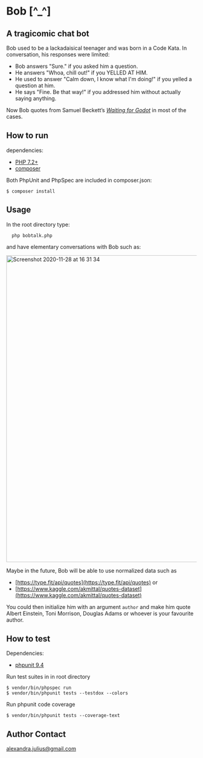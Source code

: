 # Bob [^_^]
## A tragicomic chat bot
Bob used to be a lackadaisical teenager and was born in a Code Kata.
In conversation, his responses were limited:
* Bob answers "Sure." if you asked him a question.
* He answers "Whoa, chill out!" if you YELLED AT HIM.
* He used to answer "Calm down, I know what I'm doing!" if you yelled a question at him.
* He says "Fine. Be that way!" if you addressed him without actually saying anything.

Now Bob quotes from Samuel Beckett’s [<em>Waiting for Godot</em>](https://en.wikipedia.org/wiki/Waiting_for_Godot) in most of the cases.

## How to run
dependencies:

* [PHP 7.2+](http://php.net/downloads.php)
* [composer](https://getcomposer.org/)

Both PhpUnit and PhpSpec are included in composer.json:
```
$ composer install
```

## Usage
In the root directory type:
      
      php bobtalk.php

and have elementary conversations with Bob such as:

<img width="810" alt="Screenshot 2020-11-28 at 16 31 34" src="https://user-images.githubusercontent.com/23189414/100519284-4ad18580-3197-11eb-85e6-d3c917f19699.png">

Maybe in the future, Bob will be able to use normalized data such as 
* [https://type.fit/api/quotes](https://type.fit/api/quotes) or
* [https://www.kaggle.com/akmittal/quotes-dataset](https://www.kaggle.com/akmittal/quotes-dataset)

You could then initialize him with an argument `author` and make him quote Albert Einstein, Toni Morrison, Douglas Adams or whoever is your favourite author.

## How to test
Dependencies:

* [phpunit 9.4](https://phpunit.de/getting-started/phpunit-9.html)

Run test suites in in root directory
```
$ vendor/bin/phpspec run
$ vendor/bin/phpunit tests --testdox --colors
```
Run phpunit code coverage
```
$ vendor/bin/phpunit tests --coverage-text
```

## Author Contact
[alexandra.julius@gmail.com](mailto:alexandra.julius@gmail.com)
